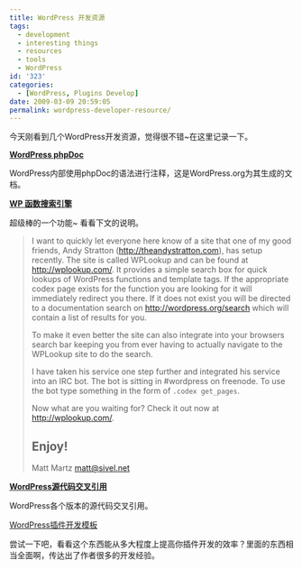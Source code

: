 ```yaml
---
title: WordPress 开发资源
tags:
  - development
  - interesting things
  - resources
  - tools
  - WordPress
id: '323'
categories:
  - [WordPress, Plugins Develop]
date: 2009-03-09 20:59:05
permalink: wordpress-developer-resource/
---
```


今天刚看到几个WordPress开发资源，觉得很不错~在这里记录一下。
<!-- more -->
**[WordPress phpDoc](http://phpdoc.wordpress.org/)**

WordPress内部使用phpDoc的语法进行注释，这是WordPress.org为其生成的文档。

**[WP 函数搜索引擎](http://wplookup.com/)**

超级棒的一个功能~ 看看下文的说明。

> I want to quickly let everyone here know of a site that one of my good
> friends, Andy Stratton (http://theandystratton.com), has setup
> recently. The site is called WPLookup and can be found at
> http://wplookup.com/. It provides a simple search box for quick
> lookups of WordPress functions and template tags. If the appropriate
> codex page exists for the function you are looking for it will
> immediately redirect you there. If it does not exist you will be
> directed to a documentation search on http://wordpress.org/search
> which will contain a list of results for you.
> 
> To make it even better the site can also integrate into your browsers
> search bar keeping you from ever having to actually navigate to the
> WPLookup site to do the search.
> 
> I have taken his service one step further and integrated his service
> into an IRC bot. The bot is sitting in #wordpress on freenode. To
> use the bot type something in the form of `.codex get_pages`.
> 
> Now what are you waiting for? Check it out now at http://wplookup.com/.
> 
> Enjoy!
> --
> Matt Martz
> matt@sivel.net

**[WordPress源代码交叉引用](http://xref.fergcorp.com/)**

WordPress各个版本的源代码交叉引用。

[WordPress插件开发模板](http://pressography.com/plugins/wordpress-plugin-template/)

尝试一下吧，看看这个东西能从多大程度上提高你插件开发的效率？里面的东西相当全面啊，传达出了作者很多的开发经验。